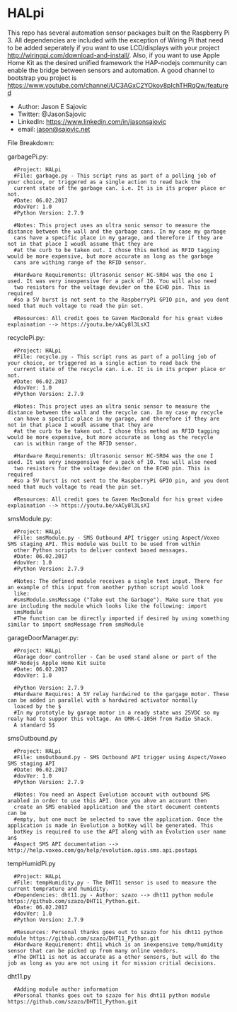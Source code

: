 # HALpi
This repo has several automation sensor packages built on the Raspberry Pi 3. All dependencies are included with the exception of Wiring Pi that need to be added seperately if you want to use LCD/displays with your project http://wiringpi.com/download-and-install/. Also, if you want to use Apple Home Kit as the desired unified framework the HAP-nodejs community can enable the bridge between sensors and automation. A good channel to bootstrap you project is https://www.youtube.com/channel/UC3AGxC2YOkov8pIchTHRqQw/featured

  - Author: Jason E Sajovic 
  - Twitter: @JasonSajovic 
  - LinkedIn: https://www.linkedin.com/in/jasonsajovic 
  - email: jason@sajovic.net 

File Breakdown:
  
  garbagePi.py:
  
      #Project: HALpi
      #File: garbage.py - This script runs as part of a polling job of your choice, or triggered as a single action to read back the 
      current state of the garbage can. i.e. It is in its proper place or not.
      #Date: 06.02.2017
      #dovVer: 1.0
      #Python Version: 2.7.9

      #Notes: This project uses an ultra sonic sensor to measure the distance between the wall and the garbage cans. In my case my garbage 
      cans have a specific place in my garage, and therefore if they are not in that place I woudl assume that they are
      #at the curb to be taken out. I chose this method as RFID tagging would be more expensive, but more accurate as long as the garbage 
      cans are withing range of the RFID sensor.

      #Hardware Requirements: Ultrasonic sensor HC-SR04 was the one I used. It was very inexpensive for a pack of 10. You will also need 
      two resistors for the voltage devider on the ECHO pin. This is required
      #so a 5V burst is not sent to the RaspberryPi GPIO pin, and you dont need that much voltage to read the pin set.

      #Resources: All credit goes to Gaven MacDonald for his great video explaination --> https://youtu.be/xACy8l3LsXI
 
 recyclePi.py:

      #Project: HALpi
      #File: recycle.py - This script runs as part of a polling job of your choice, or triggered as a single action to read back the 
      current state of the recycle can. i.e. It is in its proper place or not.
      #Date: 06.02.2017
      #dovVer: 1.0
      #Python Version: 2.7.9

      #Notes: This project uses an ultra sonic sensor to measure the distance between the wall and the recycle can. In my case my recycle 
      can have a specific place in my garage, and therefore if they are not in that place I woudl assume that they are
      #at the curb to be taken out. I chose this method as RFID tagging would be more expensive, but more accurate as long as the recycle 
      can is within range of the RFID sensor.

      #Hardware Requirements: Ultrasonic sensor HC-SR04 was the one I used. It was very inexpensive for a pack of 10. You will also need  
      two resistors for the voltage devider on the ECHO pin. This is required
      #so a 5V burst is not sent to the RaspberryPi GPIO pin, and you dont need that much voltage to read the pin set.

      #Resources: All credit goes to Gaven MacDonald for his great video explaination --> https://youtu.be/xACy8l3LsXI
  
  smsModule.py:

      #Project: HALpi
      #File: smsModule.py - SMS Outbound API trigger using Aspect/Voxeo SMS staging API. This module was built to be used from within 
      other Python scripts to deliver context based messages.
      #Date: 06.02.2017
      #dovVer: 1.0
      #Python Version: 2.7.9

      #Notes: The defined module receives a single text input. There for an example of this input from another python script would look 
      like:
      #smsModule.smsMessage ("Take out the Garbage"). Make sure that you are including the module which looks like the following: import 
      smsModule
      #The function can be directly imported if desired by using something similar to import smsMessage from smsModule 
 
 garageDoorManager.py:

      #Project: HALpi
      #Garage door controller - Can be used stand alone or part of the HAP-Nodejs Apple Home Kit suite
      #Date: 06.02.2017
      #dovVer: 1.0

      #Python Version: 2.7.9
      #Hardware Requires: A 5V relay hardwired to the gargage motor. These can be added in parallel with a hardwired activator normally 
      loaced by the $
      #In my prototyle by garage motor in a ready state was 25VDC so my realy had to suppor this voltage. An OMR-C-105H from Radio Shack.
      A standard 5$

smsOutbound.py

      #Project: HALpi
      #File: smsOutbound.py - SMS Outbound API trigger using Aspect/Voxeo SMS staging API
      #Date: 06.02.2017
      #dovVer: 1.0
      #Python Version: 2.7.9

      #Notes: You need an Aspect Evolution account with outbound SMS anabled in order to use this API. Once you ahve an account then 
      create an SMS enabled application and the start document contents can be
      #empty, but one muct be selected to save the application. Once the application is made in Evolution a botKey will be generated. This 
      botKey is required to use the API along with an Evolution user name an$
      #Aspect SMS API documentation --> http://help.voxeo.com/go/help/evolution.apis.sms.api.postapi
 
 tempHumidPi.py
 
      #Project: HALpi
      #File: tempHumidity.py - The DHT11 sensor is used to measure the current temprature and humidity.
      #Dependencies: dht11.py - Author: szazo --> dht11 python module https://github.com/szazo/DHT11_Python.git.
      #Date: 06.02.2017
      #dovVer: 1.0
      #Python Version: 2.7.9

      #Resources: Personal thanks goes out to szazo for his dht11 python module https://github.com/szazo/DHT11_Python.git
      #Hardware Requirement: dht11 which is an inexpensive temp/humidity sensor that can be picked up from many online vendors.
      #The DHT11 is not as accurate as a other sensors, but will do the job as long as you are not using it for mission critial decisions.
  
  dht11.py
  
      #Adding module author information 
      #Personal thanks goes out to szazo for his dht11 python module https://github.com/szazo/DHT11_Python.git


